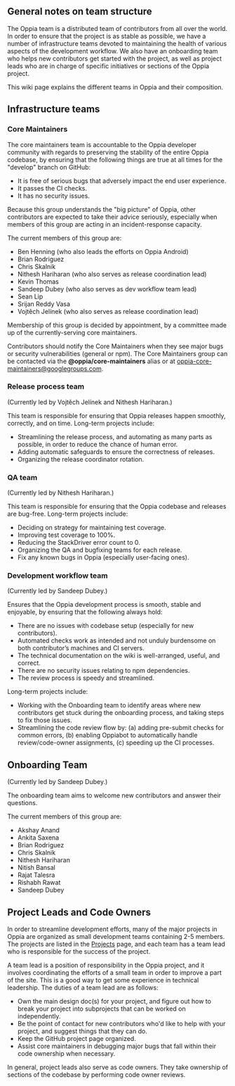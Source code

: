 ## General notes on team structure

The Oppia team is a distributed team of contributors from all over the world. In order to ensure that the project is as stable as possible, we have a number of infrastructure teams devoted to maintaining the health of various aspects of the development workflow. We also have an onboarding team who helps new contributors get started with the project, as well as project leads who are in charge of specific initiatives or sections of the Oppia project.

This wiki page explains the different teams in Oppia and their composition.

## Infrastructure teams

### Core Maintainers

The core maintainers team is accountable to the Oppia developer community with regards to preserving the stability of the entire Oppia codebase, by ensuring that the following things are true at all times for the "develop" branch on GitHub:

- It is free of serious bugs that adversely impact the end user experience.
- It passes the CI checks.
- It has no security issues.

Because this group understands the "big picture" of Oppia, other contributors are expected to take their advice seriously, especially when members of this group are acting in an incident-response capacity.

The current members of this group are:

- Ben Henning (who also leads the efforts on Oppia Android)
- Brian Rodriguez
- Chris Skalnik
- Nithesh Hariharan (who also serves as release coordination lead)
- Kevin Thomas
- Sandeep Dubey (who also serves as dev workflow team lead)
- Sean Lip
- Srijan Reddy Vasa
- Vojtěch Jelínek (who also serves as release coordination lead)

Membership of this group is decided by appointment, by a committee made up of the currently-serving core maintainers.

Contributors should notify the Core Maintainers when they see major bugs or security vulnerabilities (general or npm). The Core Maintainers group can be contacted via the **@oppia/core-maintainers** alias or at oppia-core-maintainers@googlegroups.com.

### Release process team

(Currently led by Vojtěch Jelínek and Nithesh Hariharan.)

This team is responsible for ensuring that Oppia releases happen smoothly, correctly, and on time. Long-term projects include:
- Streamlining the release process, and automating as many parts as possible, in order to reduce the chance of human error.
- Adding automatic safeguards to ensure the correctness of releases.
- Organizing the release coordinator rotation.

### QA team

(Currently led by Nithesh Hariharan.)

This team is responsible for ensuring that the Oppia codebase and releases are bug-free. Long-term projects include:

- Deciding on strategy for maintaining test coverage.
- Improving test coverage to 100%.
- Reducing the StackDriver error count to 0.
- Organizing the QA and bugfixing teams for each release.
- Fix any known bugs in Oppia (especially user-facing ones).

### Development workflow team

(Currently led by Sandeep Dubey.)

Ensures that the Oppia development process is smooth, stable and enjoyable, by ensuring that the following always hold:
- There are no issues with codebase setup (especially for new contributors).
- Automated checks work as intended and not unduly burdensome on both contributor’s machines and CI servers.
- The technical documentation on the wiki is well-arranged, useful, and correct.
- There are no security issues relating to npm dependencies.
- The review process is speedy and streamlined.

Long-term projects include:
- Working with the Onboarding team to identify areas where new contributors get stuck during the onboarding process, and taking steps to fix those issues.
- Streamlining the code review flow by: (a) adding pre-submit checks for common errors, (b) enabling Oppiabot to automatically handle review/code-owner assignments, (c) speeding up the CI processes.

## Onboarding Team

(Currently led by Sandeep Dubey.)

The onboarding team aims to welcome new contributors and answer their questions.

The current members of this group are:

- Akshay Anand
- Ankita Saxena
- Brian Rodriguez
- Chris Skalnik
- Nithesh Hariharan
- Nitish Bansal
- Rajat Talesra
- Rishabh Rawat
- Sandeep Dubey


## Project Leads and Code Owners

In order to streamline development efforts, many of the major projects in Oppia are organized as small development teams containing 2-5 members. The projects are listed in the [Projects](https://github.com/oppia/oppia/projects) page, and each team has a team lead who is responsible for the success of the project. 

A team lead is a position of responsibility in the Oppia project, and it involves coordinating the efforts of a small team in order to improve a part of the site. This is a good way to get some experience in technical leadership. The duties of a team lead are as follows:

- Own the main design doc(s) for your project, and figure out how to break your project into subprojects that can be worked on independently.
- Be the point of contact for new contributors who'd like to help with your project, and suggest things that they can do.
- Keep the GitHub project page organized.
- Assist core maintainers in debugging major bugs that fall within their code ownership when necessary.

In general, project leads also serve as code owners. They take ownership of sections of the codebase by performing code owner reviews.
